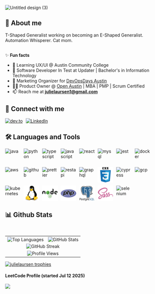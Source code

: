 
![Untitled design (3)](https://github.com/user-attachments/assets/8a97c8f1-3988-40de-9c0f-9b46b30ae192)
<br>
<h2 align="left"> 💫 About me </h2> T-Shaped Generalist working on becoming an E-Shaped Generalist. Automation Whisperer. Cat mom.
<br>
<br>

✨ **Fun facts**
- 🌱 Learning UX/UI @ Austin Community College
- 🧪 Software Developer In Test at Updater | Bachelor's in Information Technology
- 📣 Marketing Organizer for <a href="https://devopsdays.org/events/2025-austin/welcome/">DevOpsDays Austin</a>  
- 👩‍💼 Product Owner @ <a href="https://www.open-austin.org/">Open Austin</a> | MBA | PMP | Scrum Certified  
- 📫 Reach me at **julielaursen1@gmail.com**

<h2>📱 Connect with me </h2>
<p align="left" style="display: flex; gap: 10px; align-items: center;">
  <a href="https://dev.to/julielaursen" target="_blank">
    <img src="https://raw.githubusercontent.com/julielaursen/github-profile-readme-generator/master/src/images/icons/Social/devto.svg" alt="dev.to" height="30" width="40" />
  </a>
  <a href="https://linkedin.com/in/julie-coleman-79b7a83" target="_blank">
    <img src="https://raw.githubusercontent.com/julielaursen/github-profile-readme-generator/master/src/images/icons/Social/linked-in-alt.svg" alt="LinkedIn" height="30" width="40" />
  </a>
</p>


<h2>🛠️ Languages and Tools</h2>

<div align="left" style="display: flex; flex-wrap: wrap; gap: 10px; align-items: center;">

  <img src="https://techstack-generator.vercel.app/java-icon.svg" alt="java" width="50" height="50" />
  <img src="https://techstack-generator.vercel.app/python-icon.svg" alt="python" width="50" height="50" />
  <img src="https://techstack-generator.vercel.app/ts-icon.svg" alt="typescript" width="50" height="50" />
  <img src="https://techstack-generator.vercel.app/js-icon.svg" alt="javascript" width="50" height="50" />
  <img src="https://techstack-generator.vercel.app/react-icon.svg" alt="react" width="50" height="50" />
  <img src="https://techstack-generator.vercel.app/mysql-icon.svg" alt="mysql" width="50" height="50" />
  <img src="https://techstack-generator.vercel.app/jest-icon.svg" alt="jest" width="50" height="50" />
  <img src="https://techstack-generator.vercel.app/docker-icon.svg" alt="docker" width="50" height="50" />
  <img src="https://techstack-generator.vercel.app/aws-icon.svg" alt="aws" width="50" height="50" />
  <img src="https://techstack-generator.vercel.app/github-icon.svg" alt="github" width="50" height="50" />
  <img src="https://techstack-generator.vercel.app/prettier-icon.svg" alt="prettier" width="50" height="50" />
  <img src="https://techstack-generator.vercel.app/restapi-icon.svg" alt="restapi" width="50" height="50" />
  <img src="https://techstack-generator.vercel.app/graphql-icon.svg" alt="graphql" width="50" height="50" />

  <img src="https://raw.githubusercontent.com/devicons/devicon/master/icons/css3/css3-original-wordmark.svg" alt="css3" width="50" height="50" />
  <img src="https://raw.githubusercontent.com/simple-icons/simple-icons/6e46ec1fc23b60c8fd0d2f2ff46db82e16dbd75f/icons/cypress.svg" alt="cypress" width="50" height="50" />
  <img src="https://www.vectorlogo.zone/logos/google_cloud/google_cloud-icon.svg" alt="gcp" width="50" height="50" />
  <img src="https://www.vectorlogo.zone/logos/kubernetes/kubernetes-icon.svg" alt="kubernetes" width="50" height="50" />
  <img src="https://raw.githubusercontent.com/devicons/devicon/master/icons/linux/linux-original.svg" alt="linux" width="50" height="50" />
  <img src="https://raw.githubusercontent.com/devicons/devicon/master/icons/nodejs/nodejs-original-wordmark.svg" alt="nodejs" width="50" height="50" />
  <img src="https://raw.githubusercontent.com/devicons/devicon/master/icons/php/php-original.svg" alt="php" width="50" height="50" />
  <img src="https://raw.githubusercontent.com/devicons/devicon/master/icons/postgresql/postgresql-original-wordmark.svg" alt="postgresql" width="50" height="50" />
  <img src="https://raw.githubusercontent.com/devicons/devicon/master/icons/sass/sass-original.svg" alt="sass" width="50" height="50" />
  <img src="https://raw.githubusercontent.com/detain/svg-logos/780f25886640cef088af994181646db2f6b1a3f8/svg/selenium-logo.svg" alt="selenium" width="50" height="50" />

</div>
<h2>📊 Github Stats</h2>
<br>
<table>
  <tr>
    <td>
      <img src="https://github-readme-stats.vercel.app/api/top-langs?username=julielaursen&show_icons=true&locale=en&layout=compact" alt="Top Languages" />
    </td>
    <td>
      <img src="https://github-readme-stats.vercel.app/api?username=julielaursen&show_icons=true&locale=en" alt="GitHub Stats" />
    </td>
  </tr>
  <tr>
    <td colspan="2" align="center">
      <img src="https://github-readme-streak-stats.herokuapp.com/?user=julielaursen&" alt="GitHub Streak" />
    </td>
  </tr>
  <tr>
    <td colspan="2" align="center">
      <img src="https://komarev.com/ghpvc/?username=julielaursen&label=Profile%20views&color=0e75b6&style=flat" alt="Profile Views" />
    </td>
  </tr>
</table>
<p align="left">
  <a href="https://github.com/ryo-ma/github-profile-trophy">
    <img src="https://github-profile-trophy.vercel.app/?username=julielaursen&row=1" alt="julielaursen trophies" />
  </a>
</p>
  <h4>LeetCode Profile (started Jul 12 2025)</h4>
  <img src="https://leetcode-badge-sage.vercel.app/badge/julielaursen1">




